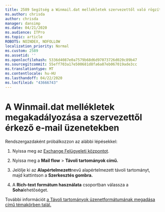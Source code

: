 ```yaml
---
title: 2589 Segítség a Winmail.dat mellékletek szervezettől való rögzítésének megakadályozásához
ms.author: chrisda
author: chrisda
manager: dansimp
ms.date: 04/21/2020
ms.audience: ITPro
ms.topic: article
ROBOTS: NOINDEX, NOFOLLOW
localization_priority: Normal
ms.custom: 2589
ms.assetid: ''
ms.openlocfilehash: 5336d4087e0a7579b68d6d97073726d020c89b47
ms.sourcegitcommit: 55eff703a17e500681d8fa6a87eb067019ade3cc
ms.translationtype: MT
ms.contentlocale: hu-HU
ms.lasthandoff: 04/22/2020
ms.locfileid: "43666743"
---
```

# <a name="help-prevent-winmaildat-attachments-in-email-messages-from-your-organization"></a>A Winmail.dat mellékletek megakadályozása a szervezettől érkező e-mail üzenetekben

Rendszergazdaként próbálkozzon az alábbi lépésekkel:

1. Nyissa meg az [Exchange Felügyeleti központot](https://outlook.office365.com/ecp/).

2. Nyissa meg a **Mail flow** > **Távoli tartományok című.**

3. Jelölje ki az **Alapértelmezett**nevű alapértelmezett távoli tartományt, majd kattintson a **Szerkesztés gombra.**

4. A **Rich-text formátum használata** csoportban válassza a **Soha**lehetőséget.

További információt [a Távoli tartományok üzenetformátumának megadása című témakörben talál.](https://docs.microsoft.com/Exchange/mail-flow-best-practices/remote-domains/remote-domains#specifying-message-format)
